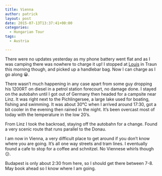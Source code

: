 ```yaml
---
title: Vienna
author: patrick
layout: post
date: 2015-07-13T13:37:41+00:00
categories:
  - Hungarian Tour
tags:
  - Austria

---
```

There were no updates yesterday as my phone battery went flat and as I was camping there was nowhere to charge it up! I stopped at [Louis][1] in Traun this morning though, and picked up a handlebar bag. Now I can charge as I go along 😀.

There wasn’t much happening in any case apart from some guy dropping his 1200RT on diesel in a petrol station forecourt, no damage done. I stayed on the autobahn until I got out of Germany then headed for a campsite near Linz. It was right next to the Pichlingersee, a large lake used for boating, fishing and swimming. It was about 30°C when I arrived around 17:30, got a bit cooler in the evening then rained in the night. It’s been overcast most of today with the temperature in the low 20’s.

From Linz I took the backroad, staying off the autobahn for a change. Found a very scenic route that runs parallel to the Donau.

I am now in Vienna, a very difficult place to get around if you don’t know where you are going. It’s all one way streets and tram lines. I eventually found a cafe to stop for a coffee and schnitzel. No Viennese whirls though 😕.

Budapest is only about 2:30 from here, so I should get there between 7-8. May book ahead so I know where I am going.

 [1]: http://louis.de